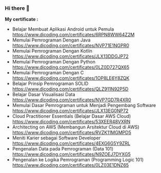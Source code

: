 ### Hi there 👋

**My certificate :**

* Belajar Membuat Aplikasi Android untuk Pemula https://www.dicoding.com/certificates/6RPN8WW64Z2M
* Memulai Pemrograman Dengan Java https://www.dicoding.com/certificates/NVP71E1NGPR0
* Memulai Pemrograman Dengan Kotlin  https://www.dicoding.com/certificates/JLX13DDGJP72
* Memulai Pemrograman Dengan Python https://www.dicoding.com/certificates/0LZ0D727QX65
* Memulai Pemrograman Dengan C https://www.dicoding.com/certificates/1OP8LE6Y8ZQK
* Belajar Prinsip Pemrograman SOLID https://www.dicoding.com/certificates/QLZ911N92P5D
* Belajar Dasar Visualisasi Data https://www.dicoding.com/certificates/NVP7GD7R4XR0
* Memulai Dasar Pemrograman untuk Menjadi Pengembang Software https://www.dicoding.com/certificates/JLX13EG0NP72
* Cloud Practitioner Essentials (Belajar Dasar AWS Cloud) https://www.dicoding.com/certificates/53XEER48VXRN
* Architecting on AWS (Membangun Arsitektur Cloud di AWS) https://www.dicoding.com/certificates/RVZK11MGMPD5
* Meniti Karier sebagai Software Developer https://www.dicoding.com/certificates/4EXG6G5Y9ZRL
* Pengenalan Data pada Pemrograman (Data 101) https://www.dicoding.com/certificates/N9ZOEJ7DYXG5
* Pengenalan ke Logika Pemrograman (Programming Logic 101) https://www.dicoding.com/certificates/0LZ03E1DNZ65

<!--
**haryodwi/haryodwi** is a ✨ _special_ ✨ repository because its `README.md` (this file) appears on your GitHub profile.

Here are some ideas to get you started:

- 🔭 I’m currently working on ...
- 🌱 I’m currently learning ..
- 👯 I’m looking to collaborate on ...
- 🤔 I’m looking for help with ...
- 💬 Ask me about ...
- 📫 How to reach me: ...
- 😄 Pronouns: ...
- ⚡ Fun fact: ...
-->
